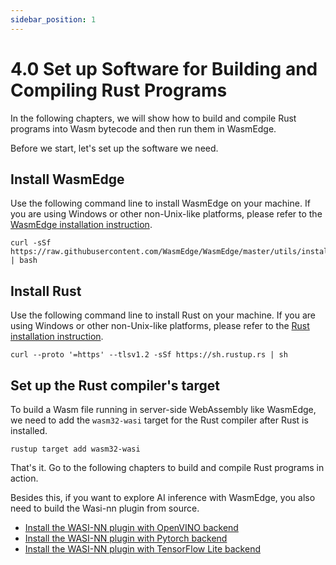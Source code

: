 ```yaml
---
sidebar_position: 1
---
```


# 4.0 Set up Software for Building and Compiling Rust Programs

In the following chapters, we will show how to build and compile Rust programs into Wasm bytecode and then run them in WasmEdge.

Before we start, let's set up the software we need.

## Install WasmEdge

Use the following command line to install WasmEdge on your machine. If you are using Windows or other non-Unix-like platforms, please refer to the [WasmEdge installation instruction](../build-and-run/install).

```
curl -sSf https://raw.githubusercontent.com/WasmEdge/WasmEdge/master/utils/install.sh | bash
```

## Install Rust

Use the following command line to install Rust on your machine. If you are using Windows or other non-Unix-like platforms, please refer to the [Rust installation instruction](https://www.rust-lang.org/tools/install).

```
curl --proto '=https' --tlsv1.2 -sSf https://sh.rustup.rs | sh
```

## Set up the Rust compiler's target

To build a Wasm file running in server-side WebAssembly like WasmEdge, we need to add the `wasm32-wasi` target for the Rust compiler after Rust is installed.

```
rustup target add wasm32-wasi
```

That's it. Go to the following chapters to build and compile Rust programs in action.


Besides this, if you want to explore AI inference with WasmEdge, you also need to build the Wasi-nn plugin from source.

* [Install the WASI-NN plugin with OpenVINO backend](../build-and-run/install#wasi-nn-plugin-with-openvino-backend)
* [Install the WASI-NN plugin with Pytorch backend](../build-and-run/install#wasi-nn-plugin-with-pytorch-backend)
* [Install the WASI-NN plugin with TensorFlow Lite backend](../build-and-run/install#wasi-nn-plugin-with-pwith-tensorflow-lite)

